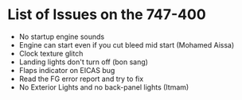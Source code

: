 # List of Issues on the 747-400
<ul>
<li>No startup engine sounds</li>
<li>Engine can start even if you cut bleed mid start (Mohamed Aissa)</li>
<li>Clock texture glitch</li>
<li>Landing lights don't turn off (bon sang)</li>
<li>Flaps indicator on EICAS bug</li>
<li>Read the FG error report and try to fix</li>
<li>No Exterior Lights and no back-panel lights (Itmam)</li>
</ul>
